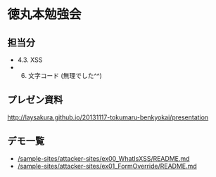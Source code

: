 # 徳丸本勉強会

## 担当分

- 4.3. XSS
- 6. 文字コード (無理でした^^)

## プレゼン資料

http://laysakura.github.io/20131117-tokumaru-benkyokai/presentation

## デモ一覧

- [/sample-sites/attacker-sites/ex00_WhatIsXSS/README.md](XSSの初歩的な例と実害)
- [/sample-sites/attacker-sites/ex01_FormOverride/README.md](JSなしで個人情報を盗まれる例)
